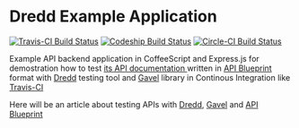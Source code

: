 Dredd Example Application
===================
[![Travis-CI Build Status](https://travis-ci.org/apiaryio/dredd-example.png?branch=master)](https://travis-ci.org/apiaryio/dredd-example)
[![Codeship Build Status](https://www.codeship.io/projects/6ef5ed00-1244-0131-4f7e-3af137c820ec/status)](https://www.codeship.io/projects/7858)
[![Circle-CI Build Status](https://circleci.com/gh/apiaryio/dredd-example.png?circle-token=29f2fab741d29cf6e66ceb55a99c38e8295ed9bf)](https://circleci.com/gh/apiaryio/dredd-example)


Example API backend application in CoffeeScript and Express.js for demostration how to test [its API documentation ][Apiary] written in 
[API Blueprint][] format with [Dredd][] testing tool and [Gavel][] library in Continous Integration like [Travis-CI][]

Here will be an article about testing APIs with [Dredd][], [Gavel][] and [API Blueprint][]

[Travis-CI]: https://travis-ci.org/
[Apiary]: http://docs.dreddexample.apiary.io/
[Dredd]: https://github.com/apiaryio/dredd
[Gavel]: https://www.relishapp.com/apiary/gavel/docs
[API Blueprint]: http://apiblueprint.org/

